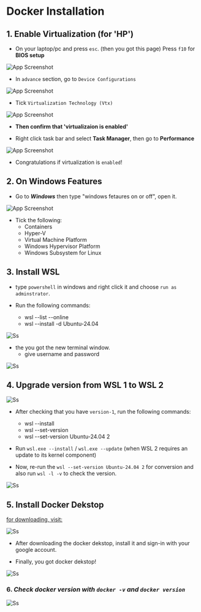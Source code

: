 # Docker Installation

## 1. Enable Virtualization (for 'HP')
* On your laptop/pc and press `esc`. (then you got this page)  Press `f10` for **BIOS setup**

![App Screenshot](/public/img-1.jpeg)

* In `advance` section, go to `Device Configurations`

![App Screenshot](/public/img-2.jpeg)

* Tick `Virtualization Technology (Vtx)`

![App Screenshot](/public/img-3.jpeg)

* **Then confirm that 'virtualizaion is enabled'**

- Right click  task bar and select **Task Manager**, then go to **Performance**

![App Screenshot](/public/img-4.jpg)

- Congratulations if virtualization is `enabled`!

## 2. On Windows Features

* Go to ***Windows*** then type "windows fetaures on or off", open it.

![App Screenshot](/public/img-5.jpg)

* Tick the following:
    - Containers
    - Hyper-V
    - Virtual Machine Platform
    - Windows Hypervisor Platform
    - Windows Subsystem for Linux

## 3. Install WSL

* type `powershell` in windows and right click it and choose `run as adminstrator`.

* Run the following commands:
    - wsl --list --online
    - wsl --install -d Ubuntu-24.04

![Ss](/public/img-6.jpg)

* the you got the new terminal window.
    - give username and password

![Ss](/public/img-7.jpg)

## 4. Upgrade version from WSL 1 to WSL 2

![Ss](/public/img-8.jpg)

* After checking that you have `version-1`, run the following commands:
    - wsl --install
    - wsl --set-version
    - wsl --set-version Ubuntu-24.04 2

* Run `wsl.exe --install` / `wsl.exe --update` (when WSL 2 requires an update to its kernel component)

* Now, re-run the `wsl --set-version Ubuntu-24.04 2` for conversion and also run `wsl -l -v` to check the version.

![Ss](/public/img-9.jpg)

## 5. Install Docker Dekstop

[for downloading, visit:](https://www.docker.com/products/docker-desktop/)

![Ss](/public/img-10.jpg)

* After downloading the docker dekstop, install it and sign-in with your google account.

* Finally, you got docker dekstop!

![Ss](/public/img-11.jpg)
 

### 6. ***Check docker version with `docker -v` and `docker version`***

![Ss](/public/img-12.jpg)
